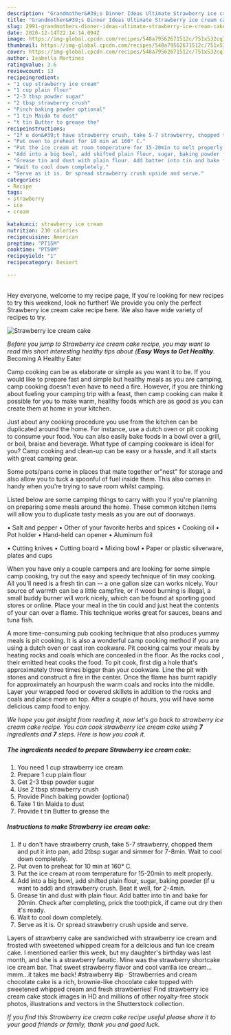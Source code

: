 ```yaml
---
description: "Grandmother&#39;s Dinner Ideas Ultimate Strawberry ice cream cake"
title: "Grandmother&#39;s Dinner Ideas Ultimate Strawberry ice cream cake"
slug: 2991-grandmothers-dinner-ideas-ultimate-strawberry-ice-cream-cake
date: 2020-12-14T22:14:14.094Z
image: https://img-global.cpcdn.com/recipes/548a79562671512c/751x532cq70/strawberry-ice-cream-cake-recipe-main-photo.jpg
thumbnail: https://img-global.cpcdn.com/recipes/548a79562671512c/751x532cq70/strawberry-ice-cream-cake-recipe-main-photo.jpg
cover: https://img-global.cpcdn.com/recipes/548a79562671512c/751x532cq70/strawberry-ice-cream-cake-recipe-main-photo.jpg
author: Isabella Martinez
ratingvalue: 3.6
reviewcount: 13
recipeingredient:
- "1 cup strawberry ice cream"
- "1 cup plain flour"
- "2-3 tbsp powder sugar"
- "2 tbsp strawberry crush"
- "Pinch baking powder optional"
- "1 tin Maida to dust"
- "t tin Butter to grease the"
recipeinstructions:
- "If u don&#39;t have strawberry crush, take 5-7 strawberry, chopped them and put it into pan, add 2tbsp sugar and simmer for 7-8min. Wait to cool down completely."
- "Put oven to preheat for 10 min at 160° C."
- "Put the ice cream at room temperature for 15-20min to melt properly."
- "Add into a big bowl, add shifted plain flour, sugar, baking powder (if u want to add) and strawberry crush. Beat it well, for 2-4min."
- "Grease tin and dust with plain flour. Add batter into tin and bake for 20min. Check after completing, prick the toothpick, if came out dry then it&#39;s ready."
- "Wait to cool down completely."
- "Serve as it is. Or spread strawberry crush upside and serve."
categories:
- Recipe
tags:
- strawberry
- ice
- cream

katakunci: strawberry ice cream 
nutrition: 230 calories
recipecuisine: American
preptime: "PT15M"
cooktime: "PT50M"
recipeyield: "1"
recipecategory: Dessert

---
```

<br>
Hey everyone, welcome to my recipe page, If you're looking for new recipes to try this weekend, look no further! We provide you only the perfect Strawberry ice cream cake recipe here. We also have wide variety of recipes to try.
<br>


![Strawberry ice cream cake](https://img-global.cpcdn.com/recipes/548a79562671512c/751x532cq70/strawberry-ice-cream-cake-recipe-main-photo.jpg)

<i>Before you jump to Strawberry ice cream cake recipe, you may want to read this short interesting healthy tips about {<strong>Easy Ways to Get Healthy</strong>.</i>
Becoming A Healthy Eater

    
Camp cooking can be as elaborate or simple as you want it to be. If you would like to prepare fast and simple but healthy meals as you are camping, camp cooking doesn't even have to need a fire. However, if you are thinking about fueling your camping trip with a feast, then camp cooking can make it possible for you to make warm, healthy foods which are as good as you can create them at home in your kitchen.

 Just about any cooking procedure you use from the kitchen can be duplicated around the home. For instance, use a dutch oven or pit cooking to consume your food. You can also easily bake foods in a bowl over a grill, or boil, braise and beverage. What type of camping cookware is ideal for you? Camp cooking and clean-up can be easy or a hassle, and it all starts with great camping gear.

Some pots/pans come in places that mate together or"nest" for storage and also allow you to tuck a spoonful of fuel inside them. This also comes in handy when you're trying to save room whilst camping.

Listed below are some camping things to carry with you if you're planning on preparing some meals around the home. These common kitchen items will allow you to duplicate tasty meals as you are out of doorways.

• Salt and pepper
• Other of your favorite herbs and spices
• Cooking oil
• Pot holder
• Hand-held can opener
• Aluminum foil

• Cutting knives
• Cutting board
• Mixing bowl
• Paper or plastic silverware, plates and cups

When you have only a couple campers and are looking for some simple camp cooking, try out the easy and speedy technique of tin may cooking. All you'll need is a fresh tin can -- a one gallon size can works nicely. Your source of warmth can be a little campfire, or if wood burning is illegal, a small buddy burner will work nicely, which can be found at sporting good stores or online. Place your meal in the tin could and just heat the contents of your can over a flame.  This technique works great for sauces, beans and tuna fish.

A more time-consuming pub cooking technique that also produces yummy meals is pit cooking.  It is also a wonderful camp cooking method if you are using a dutch oven or cast iron cookware. Pit cooking calms your meals by heating rocks and coals which are concealed in the floor. As the rocks cool , their emitted heat cooks the food. To pit cook, first dig a hole that's approximately three times bigger than your cookware. Line the pit with stones and construct a fire in the center. Once the flame has burnt rapidly for approximately an hourpush the warm coals and rocks into the middle. Layer your wrapped food or covered skillets in addition to the rocks and coals and place more on top. After a couple of hours, you will have some delicious camp food to enjoy.


<i>We hope you got insight from reading it, now let's go back to strawberry ice cream cake recipe. You can cook strawberry ice cream cake using <strong>7</strong> ingredients and <strong>7</strong> steps. Here is how you cook it.
</i>

##### The ingredients needed to prepare Strawberry ice cream cake:

1. You need 1 cup strawberry ice cream
1. Prepare 1 cup plain flour
1. Get 2-3 tbsp powder sugar
1. Use 2 tbsp strawberry crush
1. Provide Pinch baking powder (optional)
1. Take 1 tin Maida to dust
1. Provide t tin Butter to grease the


##### Instructions to make Strawberry ice cream cake:

1. If u don&#39;t have strawberry crush, take 5-7 strawberry, chopped them and put it into pan, add 2tbsp sugar and simmer for 7-8min. Wait to cool down completely.
1. Put oven to preheat for 10 min at 160° C.
1. Put the ice cream at room temperature for 15-20min to melt properly.
1. Add into a big bowl, add shifted plain flour, sugar, baking powder (if u want to add) and strawberry crush. Beat it well, for 2-4min.
1. Grease tin and dust with plain flour. Add batter into tin and bake for 20min. Check after completing, prick the toothpick, if came out dry then it&#39;s ready.
1. Wait to cool down completely.
1. Serve as it is. Or spread strawberry crush upside and serve.


Layers of strawberry cake are sandwiched with strawberry ice cream and frosted with sweetened whipped cream for a delicious and fun ice cream cake. I mentioned earlier this week, but my daughter&#39;s birthday was last month, and she is a strawberry fanatic. Mine was the strawberry shortcake ice cream bar. That sweet strawberry flavor and cool vanilla ice cream…mmm…it takes me back! #strawberry #ip · Strawberries and cream chocolate cake is a rich, brownie-like chocolate cake topped with sweetened whipped cream and fresh strawberries! Find strawberry ice cream cake stock images in HD and millions of other royalty-free stock photos, illustrations and vectors in the Shutterstock collection. 

<i>If you find this Strawberry ice cream cake recipe useful please share it to your good friends or family, thank you and good luck.</i>
